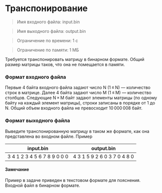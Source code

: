# Транспонирование

> Имя входного файла: input.bin

> Имя выходного файла: output.bin

> Ограничение по времени: 1 с

> Ограничение по памяти: 1 МБ

Требуется транспонировать матрицу в бинарном формате. Общий размер матрицы таков, что она не помещается в памяти.

### Формат входного файла

Первые 4 байта входного файла задают число N (1 ≤ N) — количество строк в матрице. Далее 4 байта задают число M (1 ≤ M) — количество столбцов. Следующие N × M байт задают элементы матрицы (по одному байту на каждый элемент матрицы), строки записаны в порядке от 1 до N.
Общий объем входного файла не превосходит 10 000 008 байт.

### Формат выходного файла

Выведите транспонированную матрицу в таком же формате, как она представлена во входном файле.
Пример


|input.bin|output.bin|
|---|---|
|3 4 1 2 3 4 5 6 7 8 9 0 0 0|4 3 1 5 9 2 6 0 3 7 0 4 8 0|

#### Замечание

Пример в задаче приведен в текстовом формате для пояснения. Входной файл в бинарном формате.